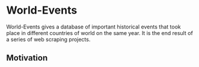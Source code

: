 # World-Events

World-Events gives a database of important historical events that took place in different countries of world on the same year. It is the end result of a series of web scraping projects. 

## Motivation


